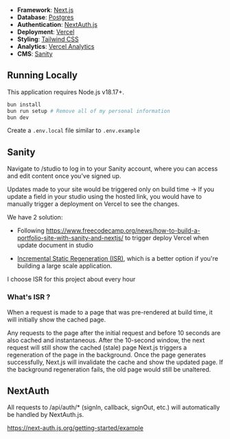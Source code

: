 - **Framework**: [Next.js](https://nextjs.org/)
- **Database**: [Postgres](https://vercel.com/postgres)
- **Authentication**: [NextAuth.js](https://next-auth.js.org)
- **Deployment**: [Vercel](https://vercel.com)
- **Styling**: [Tailwind CSS](https://tailwindcss.com)
- **Analytics**: [Vercel Analytics](https://vercel.com/analytics)
- **CMS**: [Sanity](https://www.sanity.io/)

## Running Locally

This application requires Node.js v18.17+.

```bash
bun install
bun run setup # Remove all of my personal information
bun dev
```

Create a `.env.local` file similar to `.env.example`

## Sanity

Navigate to /studio to log in to your Sanity account, where you can access and edit content once you've signed up.

Updates made to your site would be triggered only on build time → If you update a field in your studio using the hosted link, you would have to manually trigger a deployment on Vercel to see the changes.

We have 2 solution: 
- Following https://www.freecodecamp.org/news/how-to-build-a-portfolio-site-with-sanity-and-nextjs/ to trigger deploy Vercel when update document in studio

- [Incremental Static Regeneration (ISR)](https://nextjs.org/docs/pages/building-your-application/data-fetching/incremental-static-regeneration), which is a better option if you're building a large scale application.

I choose ISR for this project about every hour 

### What's ISR ?

When a request is made to a page that was pre-rendered at build time, it will initially show the cached page.

Any requests to the page after the initial request and before 10 seconds are also cached and instantaneous.
After the 10-second window, the next request will still show the cached (stale) page
Next.js triggers a regeneration of the page in the background.
Once the page generates successfully, Next.js will invalidate the cache and show the updated page. If the background regeneration fails, the old page would still be unaltered.

## NextAuth

All requests to /api/auth/* (signIn, callback, signOut, etc.) will automatically be handled by NextAuth.js.

https://next-auth.js.org/getting-started/example

